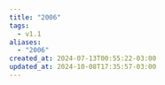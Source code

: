 ```yaml
---
title: "2006"
tags:
  - v1.1
aliases:
  - "2006"
created_at: 2024-07-13T00:55:22-03:00
updated_at: 2024-10-08T17:35:57-03:00
---
```

